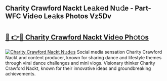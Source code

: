 ## Charity Crawford Nackt Le𝚊k𝚎d N𝚞𝚍e - Part-WFC Vid𝚎o Le𝚊ks Photos Vz5Dv

# <h2><a href="http://fbah74b.evod.top/?m=Charity+Crawford+Nackt">🔗 👉🔴 Charity Crawford Nackt Vid𝚎o Ph𝚘t𝚘s</a></h2>

[![Charity Crawford Nackt N𝚞d𝚎s](https://i.imgur.com/8V9OHl7.gif)](http://fbah74b.evod.top/?m=Charity+Crawford+Nackt)
Social media sensation Charity Crawford Nackt and content producer, known for sharing dance and lifestyle themes through viral dance challenges and mini vlogs. Visionary thinker Charity Crawford Nackt, known for their innovative ideas and groundbreaking achievements. 
